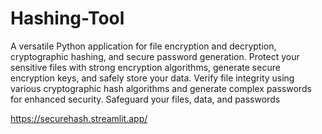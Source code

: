 # Hashing-Tool

A versatile Python application for file encryption and decryption, cryptographic hashing, and secure password generation. Protect your sensitive files with strong encryption algorithms, generate secure encryption keys, and safely store your data. Verify file integrity using various cryptographic hash algorithms and generate complex passwords for enhanced security. Safeguard your files, data, and passwords

https://securehash.streamlit.app/
